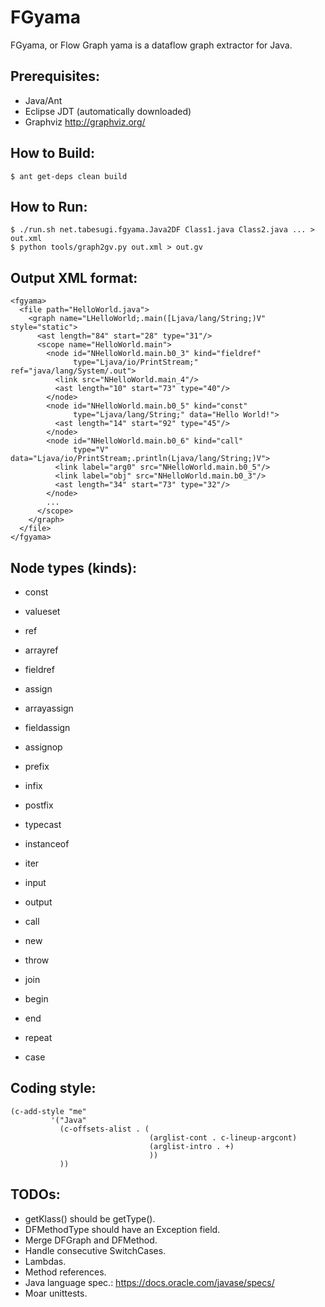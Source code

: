 # FGyama

FGyama, or Flow Graph yama is a dataflow graph extractor for Java.

Prerequisites:
--------------

  * Java/Ant
  * Eclipse JDT (automatically downloaded)
  * Graphviz http://graphviz.org/

How to Build:
-------------

    $ ant get-deps clean build

How to Run:
-----------

    $ ./run.sh net.tabesugi.fgyama.Java2DF Class1.java Class2.java ... > out.xml
    $ python tools/graph2gv.py out.xml > out.gv

Output XML format:
------------------

    <fgyama>
      <file path="HelloWorld.java">
        <graph name="LHelloWorld;.main([Ljava/lang/String;)V" style="static">
          <ast length="84" start="28" type="31"/>
          <scope name="HelloWorld.main">
            <node id="NHelloWorld.main.b0_3" kind="fieldref"
                  type="Ljava/io/PrintStream;" ref="java/lang/System/.out">
              <link src="NHelloWorld.main_4"/>
              <ast length="10" start="73" type="40"/>
            </node>
            <node id="NHelloWorld.main.b0_5" kind="const"
                  type="Ljava/lang/String;" data="Hello World!">
              <ast length="14" start="92" type="45"/>
            </node>
            <node id="NHelloWorld.main.b0_6" kind="call"
                  type="V" data="Ljava/io/PrintStream;.println(Ljava/lang/String;)V">
              <link label="arg0" src="NHelloWorld.main.b0_5"/>
              <link label="obj" src="NHelloWorld.main.b0_3"/>
              <ast length="34" start="73" type="32"/>
            </node>
            ...
          </scope>
        </graph>
      </file>
    </fgyama>

Node types (kinds):
-------------------

  * const
  * valueset
  * ref
  * arrayref
  * fieldref
  * assign
  * arrayassign
  * fieldassign
  * assignop
  * prefix
  * infix
  * postfix
  * typecast
  * instanceof
  * iter

  * input
  * output
  * call
  * new
  * throw

  * join
  * begin
  * end
  * repeat
  * case

Coding style:
-------------
    (c-add-style "me"
             '("Java"
               (c-offsets-alist . (
                                   (arglist-cont . c-lineup-argcont)
                                   (arglist-intro . +)
                                   ))
               ))

TODOs:
------
  * getKlass() should be getType().
  * DFMethodType should have an Exception field.
  * Merge DFGraph and DFMethod.
  * Handle consecutive SwitchCases.
  * Lambdas.
  * Method references.
  * Java language spec.: https://docs.oracle.com/javase/specs/
  * Moar unittests.
